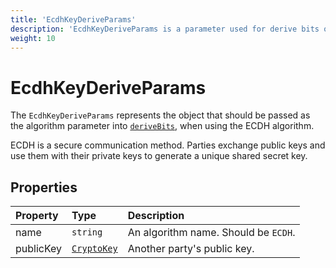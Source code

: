 ```yaml
---
title: 'EcdhKeyDeriveParams'
description: 'EcdhKeyDeriveParams is a parameter used for derive bits operation.'
weight: 10
---
```


# EcdhKeyDeriveParams

The `EcdhKeyDeriveParams` represents the object that should be passed as the algorithm parameter into [`deriveBits`](https://grafana.com/docs/k6/<K6_VERSION>/javascript-api/crypto/subtlecrypto/derivebits/), when using the ECDH algorithm.

ECDH is a secure communication method. Parties exchange public keys and use them with their private keys to generate a unique shared secret key.

## Properties

| Property  | Type                                                                                    | Description                          |
| :-------- | :-------------------------------------------------------------------------------------- | :----------------------------------- |
| name      | `string`                                                                                | An algorithm name. Should be `ECDH`. |
| publicKey | [`CryptoKey`](https://grafana.com/docs/k6/<K6_VERSION>/javascript-api/crypto/cryptokey) | Another party's public key.          |
